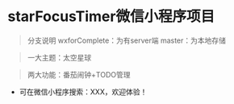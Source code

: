 # starFocusTimer微信小程序项目

> 分支说明
wxforComplete：为有server端
master：为本地存储

> 一大主题：太空星球

> 两大功能：番茄闹钟+TODO管理



* 可在微信小程序搜索：XXX，欢迎体验！